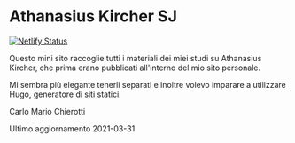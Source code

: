 # Athanasius Kircher SJ

[![Netlify Status](https://api.netlify.com/api/v1/badges/d7530d9e-bad3-4972-a949-199d8576e71f/deploy-status)](https://app.netlify.com/sites/tender-jennings-e0a425/deploys)

Questo mini sito raccoglie tutti i materiali dei miei studi su Athanasius Kircher, che prima erano pubblicati all'interno del mio sito personale.

Mi sembra più elegante tenerli separati e inoltre volevo imparare a utilizzare Hugo, generatore di siti statici.

Carlo Mario Chierotti

Ultimo aggiornamento 2021-03-31
